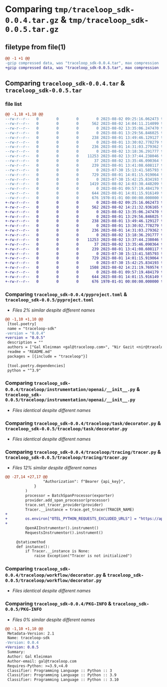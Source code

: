# Comparing `tmp/traceloop_sdk-0.0.4.tar.gz` & `tmp/traceloop_sdk-0.0.5.tar.gz`

## filetype from file(1)

```diff
@@ -1 +1 @@
-gzip compressed data, was "traceloop_sdk-0.0.4.tar", max compression
+gzip compressed data, was "traceloop_sdk-0.0.5.tar", max compression
```

## Comparing `traceloop_sdk-0.0.4.tar` & `traceloop_sdk-0.0.5.tar`

### file list

```diff
@@ -1,18 +1,18 @@
--rw-r--r--   0        0        0        0 2023-08-02 09:25:16.062473 traceloop_sdk-0.0.4/README.md
--rw-r--r--   0        0        0      562 2023-08-02 14:04:11.214099 traceloop_sdk-0.0.4/pyproject.toml
--rw-r--r--   0        0        0        0 2023-08-02 13:35:06.247470 traceloop_sdk-0.0.4/traceloop/__init__.py
--rw-r--r--   0        0        0        0 2023-08-01 13:29:56.846025 traceloop_sdk-0.0.4/traceloop/agent/__init__.py
--rw-r--r--   0        0        0      238 2023-08-01 13:49:46.129127 traceloop_sdk-0.0.4/traceloop/agent/decorator.py
--rw-r--r--   0        0        0        0 2023-08-01 13:30:02.778279 traceloop_sdk-0.0.4/traceloop/agent/tool/__init__.py
--rw-r--r--   0        0        0      236 2023-08-01 14:31:03.279362 traceloop_sdk-0.0.4/traceloop/agent/tool/decorator.py
--rw-r--r--   0        0        0        0 2023-08-02 13:18:36.291777 traceloop_sdk-0.0.4/traceloop/instrumentation/__init__.py
--rw-r--r--   0        0        0    11253 2023-08-02 13:37:44.238046 traceloop_sdk-0.0.4/traceloop/instrumentation/openai/__init__.py
--rw-r--r--   0        0        0       37 2023-08-02 13:35:46.090364 traceloop_sdk-0.0.4/traceloop/instrumentation/openai/package.py
--rw-r--r--   0        0        0      239 2023-08-01 13:41:08.608117 traceloop_sdk-0.0.4/traceloop/semconv/__init__.py
--rw-r--r--   0        0        0        0 2023-07-30 15:13:41.585793 traceloop_sdk-0.0.4/traceloop/task/__init__.py
--rw-r--r--   0        0        0      729 2023-08-01 14:01:15.919064 traceloop_sdk-0.0.4/traceloop/task/decorator.py
--rw-r--r--   0        0        0        0 2023-07-30 15:42:25.834193 traceloop_sdk-0.0.4/traceloop/tracing/__init__.py
--rw-r--r--   0        0        0     1419 2023-08-02 14:03:30.448209 traceloop_sdk-0.0.4/traceloop/tracing/tracer.py
--rw-r--r--   0        0        0        0 2023-08-01 09:57:19.484179 traceloop_sdk-0.0.4/traceloop/workflow/__init__.py
--rw-r--r--   0        0        0      644 2023-08-01 14:01:15.916149 traceloop_sdk-0.0.4/traceloop/workflow/decorator.py
--rw-r--r--   0        0        0      676 1970-01-01 00:00:00.000000 traceloop_sdk-0.0.4/PKG-INFO
+-rw-r--r--   0        0        0        0 2023-08-02 09:25:16.062473 traceloop_sdk-0.0.5/README.md
+-rw-r--r--   0        0        0      562 2023-08-02 14:21:32.936165 traceloop_sdk-0.0.5/pyproject.toml
+-rw-r--r--   0        0        0        0 2023-08-02 13:35:06.247470 traceloop_sdk-0.0.5/traceloop/__init__.py
+-rw-r--r--   0        0        0        0 2023-08-01 13:29:56.846025 traceloop_sdk-0.0.5/traceloop/agent/__init__.py
+-rw-r--r--   0        0        0      238 2023-08-01 13:49:46.129127 traceloop_sdk-0.0.5/traceloop/agent/decorator.py
+-rw-r--r--   0        0        0        0 2023-08-01 13:30:02.778279 traceloop_sdk-0.0.5/traceloop/agent/tool/__init__.py
+-rw-r--r--   0        0        0      236 2023-08-01 14:31:03.279362 traceloop_sdk-0.0.5/traceloop/agent/tool/decorator.py
+-rw-r--r--   0        0        0        0 2023-08-02 13:18:36.291777 traceloop_sdk-0.0.5/traceloop/instrumentation/__init__.py
+-rw-r--r--   0        0        0    11253 2023-08-02 13:37:44.238046 traceloop_sdk-0.0.5/traceloop/instrumentation/openai/__init__.py
+-rw-r--r--   0        0        0       37 2023-08-02 13:35:46.090364 traceloop_sdk-0.0.5/traceloop/instrumentation/openai/package.py
+-rw-r--r--   0        0        0      239 2023-08-01 13:41:08.608117 traceloop_sdk-0.0.5/traceloop/semconv/__init__.py
+-rw-r--r--   0        0        0        0 2023-07-30 15:13:41.585793 traceloop_sdk-0.0.5/traceloop/task/__init__.py
+-rw-r--r--   0        0        0      729 2023-08-01 14:01:15.919064 traceloop_sdk-0.0.5/traceloop/task/decorator.py
+-rw-r--r--   0        0        0        0 2023-07-30 15:42:25.834193 traceloop_sdk-0.0.5/traceloop/tracing/__init__.py
+-rw-r--r--   0        0        0     1508 2023-08-02 14:21:19.769574 traceloop_sdk-0.0.5/traceloop/tracing/tracer.py
+-rw-r--r--   0        0        0        0 2023-08-01 09:57:19.484179 traceloop_sdk-0.0.5/traceloop/workflow/__init__.py
+-rw-r--r--   0        0        0      644 2023-08-01 14:01:15.916149 traceloop_sdk-0.0.5/traceloop/workflow/decorator.py
+-rw-r--r--   0        0        0      676 1970-01-01 00:00:00.000000 traceloop_sdk-0.0.5/PKG-INFO
```

### Comparing `traceloop_sdk-0.0.4/pyproject.toml` & `traceloop_sdk-0.0.5/pyproject.toml`

 * *Files 2% similar despite different names*

```diff
@@ -1,10 +1,10 @@
 [tool.poetry]
 name = "traceloop-sdk"
-version = "0.0.4"
+version = "0.0.5"
 description = ""
 authors = ["Gal Kleinman <gal@traceloop.com>", "Nir Gazit <nir@traceloop.com>", "Tomer Friedman <tomer@traceloop.com>"]
 readme = "README.md"
 packages = [{include = "traceloop"}]
 
 [tool.poetry.dependencies]
 python = "^3.9"
```

### Comparing `traceloop_sdk-0.0.4/traceloop/instrumentation/openai/__init__.py` & `traceloop_sdk-0.0.5/traceloop/instrumentation/openai/__init__.py`

 * *Files identical despite different names*

### Comparing `traceloop_sdk-0.0.4/traceloop/task/decorator.py` & `traceloop_sdk-0.0.5/traceloop/task/decorator.py`

 * *Files identical despite different names*

### Comparing `traceloop_sdk-0.0.4/traceloop/tracing/tracer.py` & `traceloop_sdk-0.0.5/traceloop/tracing/tracer.py`

 * *Files 12% similar despite different names*

```diff
@@ -27,14 +27,17 @@
                 "Authorization": f"Bearer {api_key}",
             }
         )
         processor = BatchSpanProcessor(exporter)
         provider.add_span_processor(processor)
         trace.set_tracer_provider(provider)
         Tracer.__instance = trace.get_tracer(TRACER_NAME)
+
+        os.environ["OTEL_PYTHON_REQUESTS_EXCLUDED_URLS"] = "https://api.openai.com/.*"
+
         OpenAIInstrumentor().instrument()
         RequestsInstrumentor().instrument()
 
     @staticmethod
     def instance():
         if Tracer.__instance is None:
             raise Exception("Tracer is not initialized")
```

### Comparing `traceloop_sdk-0.0.4/traceloop/workflow/decorator.py` & `traceloop_sdk-0.0.5/traceloop/workflow/decorator.py`

 * *Files identical despite different names*

### Comparing `traceloop_sdk-0.0.4/PKG-INFO` & `traceloop_sdk-0.0.5/PKG-INFO`

 * *Files 0% similar despite different names*

```diff
@@ -1,10 +1,10 @@
 Metadata-Version: 2.1
 Name: traceloop-sdk
-Version: 0.0.4
+Version: 0.0.5
 Summary: 
 Author: Gal Kleinman
 Author-email: gal@traceloop.com
 Requires-Python: >=3.9,<4.0
 Classifier: Programming Language :: Python :: 3
 Classifier: Programming Language :: Python :: 3.9
 Classifier: Programming Language :: Python :: 3.10
```

